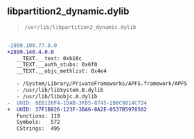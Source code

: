 ## libpartition2_dynamic.dylib

> `/usr/lib/libpartition2_dynamic.dylib`

```diff

-2899.100.77.0.0
+2899.140.4.0.0
   __TEXT.__text: 0xb18c
   __TEXT.__auth_stubs: 0x6f0
   __TEXT.__objc_methlist: 0x4e4

   - /System/Library/PrivateFrameworks/APFS.framework/APFS
   - /usr/lib/libSystem.B.dylib
   - /usr/lib/libobjc.A.dylib
-  UUID: 8EB126F4-1DAB-3FD5-8745-2B8C9014C724
+  UUID: 37F1B826-123F-3BA6-8A2E-0537B5978502
   Functions: 119
   Symbols:   572
   CStrings:  495

```
